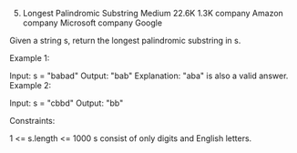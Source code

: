 5. Longest Palindromic Substring
Medium
22.6K
1.3K
company
Amazon
company
Microsoft
company
Google


Given a string s, return the longest 
palindromic substring in s.

 

Example 1:

Input: s = "babad"
Output: "bab"
Explanation: "aba" is also a valid answer.
Example 2:

Input: s = "cbbd"
Output: "bb"
 

Constraints:

1 <= s.length <= 1000
s consist of only digits and English letters.